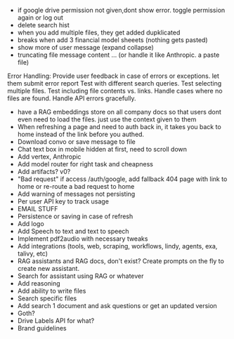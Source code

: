 - if google drive permission not given,dont show error. toggle permission again or log out
- delete search hist
- when you add multiple files, they get added dupklicated
- breaks when add 3 financial model sheeets (nothing gets pasted)
- show more of user message (expand collapse)
- truncating file message content ... (or handle it like Anthropic. a paste file)

Error Handling: Provide user feedback in case of errors or exceptions. let them submit error report
Test with different search queries.
Test selecting multiple files.
Test including file contents vs. links.
Handle cases where no files are found.
Handle API errors gracefully.

- have a RAG embeddings store on all company docs so that users dont even need to load the files. just use the context given to them
- When refreshing a page and need to auth back in, it takes you back to home instead of the link before you authed.
- Download convo or save message to file
- Chat text box in mobile hidden at first, need to scroll down
- Add vertex, Anthropic
- Add model router for right task and cheapness
- Add artifacts? v0?
- "Bad request" if access /auth/google, add fallback 404 page with link to home or re-route a bad request to home
- Add warning of messages not persisting
- Per user API key to track usage
- EMAIL STUFF
- Persistence or saving in case of refresh
- Add logo
- Add Speech to text and text to speech
- Implement pdf2audio with necessary tweaks
- Add integrations (tools, web, scraping, workflows, lindy, agents, exa, talivy, etc)
- RAG assistants and RAG docs, don't exist? Create prompts on the fly to create new assistant.
- Search for assistant using RAG or whatever
- Add reasoning
- Add ability to write files
- Search specific files
- Add search 1 document and ask questions or get an updated version
- Goth?
- Drive Labels API for what?
- Brand guidelines